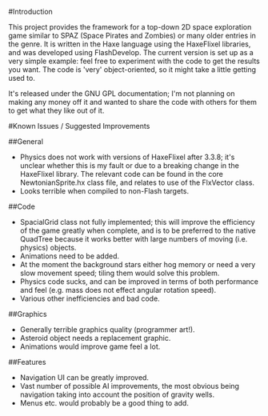 #Introduction

This project provides the framework for a top-down 2D space exploration game similar to SPAZ (Space Pirates and Zombies) or many older entries in the genre. It is written in the Haxe language using the HaxeFlixel libraries, and was developed using FlashDevelop. The current version is set up as a very simple example: feel free to experiment with the code to get the results you want. The code is 'very' object-oriented, so it might take a little getting used to.

It's released under the GNU GPL documentation; I'm not planning on making any money off it and wanted to share the code with others for them to get what they like out of it.

#Known Issues / Suggested Improvements

##General

* Physics does not work with versions of HaxeFlixel after 3.3.8; it's unclear whether this is my fault or due to a breaking change in the HaxeFlixel library. The relevant code can be found in the core NewtonianSprite.hx class file, and relates to use of the FlxVector class.
* Looks terrible when compiled to non-Flash targets.

##Code

* SpacialGrid class not fully implemented; this will improve the efficiency of the game greatly when complete, and is to be preferred to the native QuadTree because it works better with large numbers of moving (i.e. physics) objects.
* Animations need to be added.
* At the moment the background stars either hog memory or need a very slow movement speed; tiling them would solve this problem.
* Physics code sucks, and can be improved in terms of both performance and feel (e.g. mass does not effect angular rotation speed).
* Various other inefficiencies and bad code.

##Graphics

* Generally terrible graphics quality (programmer art!).
* Asteroid object needs a replacement graphic.
* Animations would improve game feel a lot.

##Features

* Navigation UI can be greatly improved.
* Vast number of possible AI improvements, the most obvious being navigation taking into account the position of gravity wells.
* Menus etc. would probably be a good thing to add.
